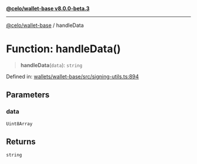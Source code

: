 [**@celo/wallet-base v8.0.0-beta.3**](../README.md)

***

[@celo/wallet-base](../README.md) / handleData

# Function: handleData()

> **handleData**(`data`): `string`

Defined in: [wallets/wallet-base/src/signing-utils.ts:894](https://github.com/celo-org/developer-tooling/blob/master/packages/sdk/wallets/wallet-base/src/signing-utils.ts#L894)

## Parameters

### data

`Uint8Array`

## Returns

`string`
